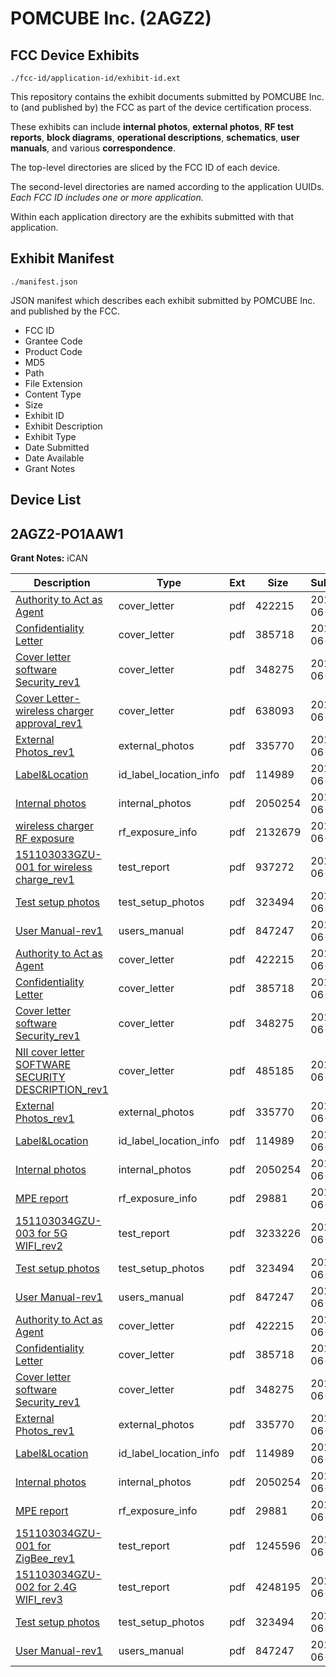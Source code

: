 # POMCUBE Inc. (2AGZ2)
## FCC Device Exhibits

```
./fcc-id/application-id/exhibit-id.ext
```

This repository contains the exhibit documents submitted by POMCUBE Inc. to (and published by) the FCC as part of the device certification process.

These exhibits can include **internal photos**, **external photos**, **RF test reports**, **block diagrams**, **operational descriptions**, **schematics**, **user manuals**, and various **correspondence**.

The top-level directories are sliced by the FCC ID of each device.

The second-level directories are named according to the application UUIDs. *Each FCC ID includes one or more application.*

Within each application directory are the exhibits submitted with that application. 

## Exhibit Manifest

```
./manifest.json
```

JSON manifest which describes each exhibit submitted by POMCUBE Inc. and published by the FCC.

- FCC ID
- Grantee Code
- Product Code
- MD5
- Path
- File Extension
- Content Type
- Size
- Exhibit ID
- Exhibit Description
- Exhibit Type
- Date Submitted
- Date Available
- Grant Notes

## Device List
## 2AGZ2-PO1AAW1
**Grant Notes:** iCAN

| Description | Type | Ext | Size | Submitted | Available |
| ----------- | ---- | --- | ---- | --------- | --------- |
| [Authority to Act as Agent](2AGZ2-PO1AAW1/d043d951811a0457ae2ed895ec5d62b3/3015808.pdf) | cover_letter | pdf | 422215 | 2016-06-03 | 2016-06-06 |
| [Confidentiality Letter](2AGZ2-PO1AAW1/d043d951811a0457ae2ed895ec5d62b3/3015811.pdf) | cover_letter | pdf | 385718 | 2016-06-03 | 2016-06-06 |
| [Cover letter software Security_rev1](2AGZ2-PO1AAW1/d043d951811a0457ae2ed895ec5d62b3/3015812.pdf) | cover_letter | pdf | 348275 | 2016-06-03 | 2016-06-06 |
| [Cover Letter-wireless charger approval_rev1](2AGZ2-PO1AAW1/d043d951811a0457ae2ed895ec5d62b3/3015813.pdf) | cover_letter | pdf | 638093 | 2016-06-03 | 2016-06-06 |
| [External Photos_rev1](2AGZ2-PO1AAW1/d043d951811a0457ae2ed895ec5d62b3/3015814.pdf) | external_photos | pdf | 335770 | 2016-06-03 | 2016-06-06 |
| [Label&Location](2AGZ2-PO1AAW1/d043d951811a0457ae2ed895ec5d62b3/3015816.pdf) | id_label_location_info | pdf | 114989 | 2016-06-03 | 2016-06-06 |
| [Internal photos](2AGZ2-PO1AAW1/d043d951811a0457ae2ed895ec5d62b3/3015846.pdf) | internal_photos | pdf | 2050254 | 2016-06-03 | 2016-06-06 |
| [wireless charger RF exposure](2AGZ2-PO1AAW1/d043d951811a0457ae2ed895ec5d62b3/3015819.pdf) | rf_exposure_info | pdf | 2132679 | 2016-06-03 | 2016-06-06 |
| [151103033GZU-001 for wireless charge_rev1](2AGZ2-PO1AAW1/d043d951811a0457ae2ed895ec5d62b3/3015818.pdf) | test_report | pdf | 937272 | 2016-06-03 | 2016-06-06 |
| [Test setup photos](2AGZ2-PO1AAW1/d043d951811a0457ae2ed895ec5d62b3/3015820.pdf) | test_setup_photos | pdf | 323494 | 2016-06-03 | 2016-06-06 |
| [User Manual-rev1](2AGZ2-PO1AAW1/d043d951811a0457ae2ed895ec5d62b3/3015829.pdf) | users_manual | pdf | 847247 | 2016-06-03 | 2016-06-06 |
| [Authority to Act as Agent](2AGZ2-PO1AAW1/127dc1beb1fe93c79ae61e87d1f4e6f8/3015808.pdf) | cover_letter | pdf | 422215 | 2016-06-03 | 2016-06-06 |
| [Confidentiality Letter](2AGZ2-PO1AAW1/127dc1beb1fe93c79ae61e87d1f4e6f8/3015811.pdf) | cover_letter | pdf | 385718 | 2016-06-03 | 2016-06-06 |
| [Cover letter software Security_rev1](2AGZ2-PO1AAW1/127dc1beb1fe93c79ae61e87d1f4e6f8/3015812.pdf) | cover_letter | pdf | 348275 | 2016-06-03 | 2016-06-06 |
| [NII cover letter SOFTWARE SECURITY DESCRIPTION_rev1](2AGZ2-PO1AAW1/127dc1beb1fe93c79ae61e87d1f4e6f8/3015874.pdf) | cover_letter | pdf | 485185 | 2016-06-03 | 2016-06-06 |
| [External Photos_rev1](2AGZ2-PO1AAW1/127dc1beb1fe93c79ae61e87d1f4e6f8/3015814.pdf) | external_photos | pdf | 335770 | 2016-06-03 | 2016-06-06 |
| [Label&Location](2AGZ2-PO1AAW1/127dc1beb1fe93c79ae61e87d1f4e6f8/3015816.pdf) | id_label_location_info | pdf | 114989 | 2016-06-03 | 2016-06-06 |
| [Internal photos](2AGZ2-PO1AAW1/127dc1beb1fe93c79ae61e87d1f4e6f8/3015846.pdf) | internal_photos | pdf | 2050254 | 2016-06-03 | 2016-06-06 |
| [MPE report](2AGZ2-PO1AAW1/127dc1beb1fe93c79ae61e87d1f4e6f8/3015852.pdf) | rf_exposure_info | pdf | 29881 | 2016-06-03 | 2016-06-06 |
| [151103034GZU-003 for 5G WIFI_rev2](2AGZ2-PO1AAW1/127dc1beb1fe93c79ae61e87d1f4e6f8/3015880.pdf) | test_report | pdf | 3233226 | 2016-06-03 | 2016-06-06 |
| [Test setup photos](2AGZ2-PO1AAW1/127dc1beb1fe93c79ae61e87d1f4e6f8/3015820.pdf) | test_setup_photos | pdf | 323494 | 2016-06-03 | 2016-06-06 |
| [User Manual-rev1](2AGZ2-PO1AAW1/127dc1beb1fe93c79ae61e87d1f4e6f8/3015829.pdf) | users_manual | pdf | 847247 | 2016-06-03 | 2016-06-06 |
| [Authority to Act as Agent](2AGZ2-PO1AAW1/9c8a3f5e6ee0c5651fb24e25433d2443/3015808.pdf) | cover_letter | pdf | 422215 | 2016-06-03 | 2016-06-06 |
| [Confidentiality Letter](2AGZ2-PO1AAW1/9c8a3f5e6ee0c5651fb24e25433d2443/3015811.pdf) | cover_letter | pdf | 385718 | 2016-06-03 | 2016-06-06 |
| [Cover letter software Security_rev1](2AGZ2-PO1AAW1/9c8a3f5e6ee0c5651fb24e25433d2443/3015812.pdf) | cover_letter | pdf | 348275 | 2016-06-03 | 2016-06-06 |
| [External Photos_rev1](2AGZ2-PO1AAW1/9c8a3f5e6ee0c5651fb24e25433d2443/3015814.pdf) | external_photos | pdf | 335770 | 2016-06-03 | 2016-06-06 |
| [Label&Location](2AGZ2-PO1AAW1/9c8a3f5e6ee0c5651fb24e25433d2443/3015816.pdf) | id_label_location_info | pdf | 114989 | 2016-06-03 | 2016-06-06 |
| [Internal photos](2AGZ2-PO1AAW1/9c8a3f5e6ee0c5651fb24e25433d2443/3015846.pdf) | internal_photos | pdf | 2050254 | 2016-06-03 | 2016-06-06 |
| [MPE report](2AGZ2-PO1AAW1/9c8a3f5e6ee0c5651fb24e25433d2443/3015852.pdf) | rf_exposure_info | pdf | 29881 | 2016-06-03 | 2016-06-06 |
| [151103034GZU-001 for ZigBee_rev1](2AGZ2-PO1AAW1/9c8a3f5e6ee0c5651fb24e25433d2443/3015853.pdf) | test_report | pdf | 1245596 | 2016-06-03 | 2016-06-06 |
| [151103034GZU-002 for 2.4G WIFI_rev3](2AGZ2-PO1AAW1/9c8a3f5e6ee0c5651fb24e25433d2443/3015855.pdf) | test_report | pdf | 4248195 | 2016-06-03 | 2016-06-06 |
| [Test setup photos](2AGZ2-PO1AAW1/9c8a3f5e6ee0c5651fb24e25433d2443/3015820.pdf) | test_setup_photos | pdf | 323494 | 2016-06-03 | 2016-06-06 |
| [User Manual-rev1](2AGZ2-PO1AAW1/9c8a3f5e6ee0c5651fb24e25433d2443/3015829.pdf) | users_manual | pdf | 847247 | 2016-06-03 | 2016-06-06 |
